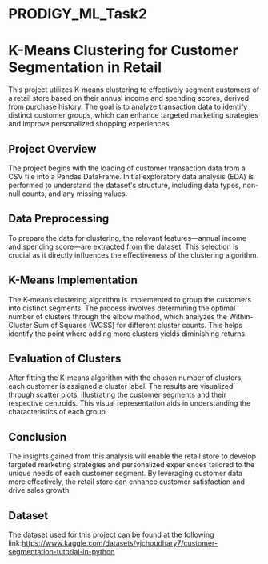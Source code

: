 # PRODIGY_ML_Task2

# K-Means Clustering for Customer Segmentation in Retail

This project utilizes K-means clustering to effectively segment customers of a retail store based on their annual income and spending scores, derived from purchase history. The goal is to analyze transaction data to identify distinct customer groups, which can enhance targeted marketing strategies and improve personalized shopping experiences.
## Project Overview

The project begins with the loading of customer transaction data from a CSV file into a Pandas DataFrame. Initial exploratory data analysis (EDA) is performed to understand the dataset's structure, including data types, non-null counts, and any missing values.
## Data Preprocessing

To prepare the data for clustering, the relevant features—annual income and spending score—are extracted from the dataset. This selection is crucial as it directly influences the effectiveness of the clustering algorithm.
## K-Means Implementation

The K-means clustering algorithm is implemented to group the customers into distinct segments. The process involves determining the optimal number of clusters through the elbow method, which analyzes the Within-Cluster Sum of Squares (WCSS) for different cluster counts. This helps identify the point where adding more clusters yields diminishing returns.
## Evaluation of Clusters

After fitting the K-means algorithm with the chosen number of clusters, each customer is assigned a cluster label. The results are visualized through scatter plots, illustrating the customer segments and their respective centroids. This visual representation aids in understanding the characteristics of each group.
## Conclusion

The insights gained from this analysis will enable the retail store to develop targeted marketing strategies and personalized experiences tailored to the unique needs of each customer segment. By leveraging customer data more effectively, the retail store can enhance customer satisfaction and drive sales growth.

## Dataset

The dataset used for this project can be found at the following link:https://www.kaggle.com/datasets/vjchoudhary7/customer-segmentation-tutorial-in-python
